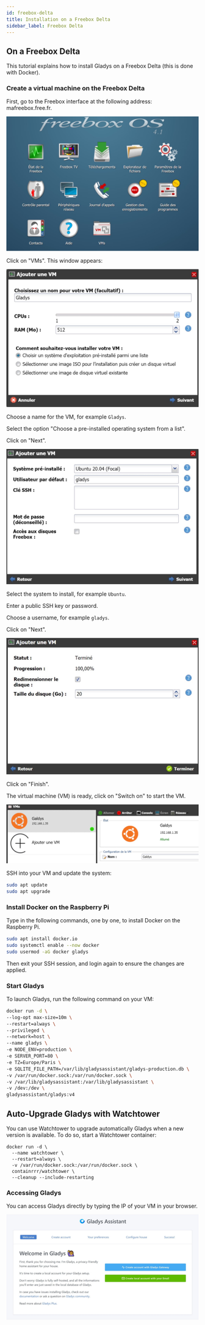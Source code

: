 ```yaml
---
id: freebox-delta
title: Installation on a Freebox Delta
sidebar_label: Freebox Delta
---
```


## On a Freebox Delta

This tutorial explains how to install Gladys on a Freebox Delta (this is done with Docker).

### Create a virtual machine on the Freebox Delta

First, go to the Freebox interface at the following address: mafreebox.free.fr.

![FreeboxOS](../../static/img/docs/en/installation/freebox-delta/freeboxos.jpg)

Click on "VMs". This window appears:

![Add a VM](../../static/img/docs/en/installation/freebox-delta/add-vm.jpg)

Choose a name for the VM, for example `Gladys`.

Select the option "Choose a pre-installed operating system from a list".

Click on "Next".

![Add a VM](../../static/img/docs/en/installation/freebox-delta/add-vm-2.jpg)

Select the system to install, for example `Ubuntu`.

Enter a public SSH key or password.

Choose a username, for example `gladys`.

Click on "Next".

![Add a VM](../../static/img/docs/en/installation/freebox-delta/add-vm-3.jpg)

Click on "Finish".

The virtual machine (VM) is ready, click on "Switch on" to start the VM.

![Add a VM](../../static/img/docs/en/installation/freebox-delta/start-vm.jpg)

SSH into your VM and update the system:

```bash
sudo apt update
sudo apt upgrade
```

### Install Docker on the Raspberry Pi

Type in the following commands, one by one, to install Docker on the Raspberry Pi.

```bash
sudo apt install docker.io
sudo systemctl enable --now docker
sudo usermod -aG docker gladys
```

Then exit your SSH session, and login again to ensure the changes are applied.

### Start Gladys

To launch Gladys, run the following command on your VM:

```bash
docker run -d \
--log-opt max-size=10m \
--restart=always \
--privileged \
--network=host \
--name gladys \
-e NODE_ENV=production \
-e SERVER_PORT=80 \
-e TZ=Europe/Paris \
-e SQLITE_FILE_PATH=/var/lib/gladysassistant/gladys-production.db \
-v /var/run/docker.sock:/var/run/docker.sock \
-v /var/lib/gladysassistant:/var/lib/gladysassistant \
-v /dev:/dev \
gladysassistant/gladys:v4
```

## Auto-Upgrade Gladys with Watchtower

You can use Watchtower to upgrade automatically Gladys when a new version is available. To do so, start a Watchtower container:

```
docker run -d \
  --name watchtower \
  --restart=always \
  -v /var/run/docker.sock:/var/run/docker.sock \
  containrrr/watchtower \
  --cleanup --include-restarting
```

### Accessing Gladys

You can access Gladys directly by typing the IP of your VM in your browser.

![Accessing Gladys](../../static/img/docs/en/installation/freebox-delta/freebox-vm-success.jpg)
